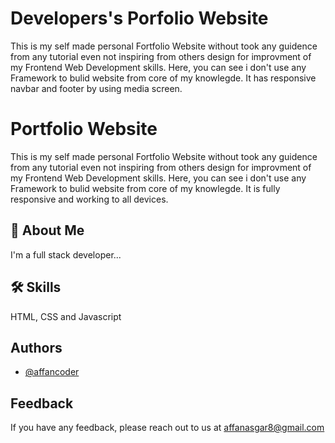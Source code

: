 # Developers's Porfolio Website

This is my self made personal Fortfolio Website without took any guidence from any tutorial even not inspiring from others design for improvment of my Frontend Web Development skills. Here, you can see i don't use any Framework to bulid website from core of my knowlegde. It has responsive navbar and footer by using media screen.


# Portfolio Website

This is my self made personal Fortfolio Website without took any guidence from any tutorial even not inspiring from others design for improvment of my Frontend Web Development skills. Here, you can see i don't use any Framework to bulid website from core of my knowlegde. It is fully responsive and working to all devices.


## 🚀 About Me
I'm a full stack developer...


## 🛠 Skills
HTML, CSS and Javascript


## Authors

- [@affancoder](https://github.com/affancoder)


## Feedback

If you have any feedback, please reach out to us at affanasgar8@gmail.com

